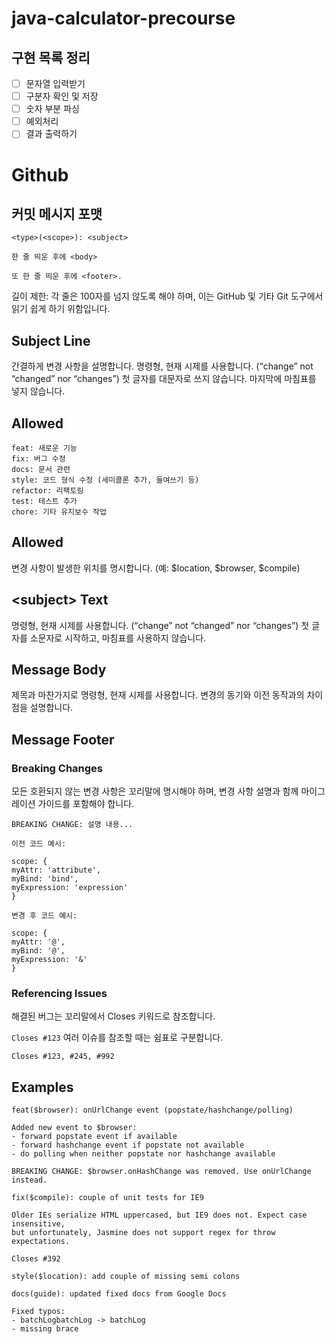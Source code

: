 # java-calculator-precourse

## 구현 목록 정리
- [ ] 문자열 입력받기
- [ ] 구분자 확인 및 저장
- [ ] 숫자 부분 파싱
- [ ] 예외처리
- [ ] 결과 출력하기

# Github
## 커밋 메시지 포맷

```
<type>(<scope>): <subject> 

한 줄 띄운 후에 <body>

또 한 줄 띄운 후에 <footer>.
```

길이 제한: 각 줄은 100자를 넘지 않도록 해야 하며, 이는 GitHub 및 기타 Git 도구에서 읽기 쉽게 하기 위함입니다.

## Subject Line
간결하게 변경 사항을 설명합니다.
명령형, 현재 시제를 사용합니다. (“change” not “changed” nor “changes”)
첫 글자를 대문자로 쓰지 않습니다.
마지막에 마침표를 넣지 않습니다.

## Allowed <type>
```
feat: 새로운 기능
fix: 버그 수정
docs: 문서 관련
style: 코드 형식 수정 (세미콜론 추가, 들여쓰기 등)
refactor: 리팩토링
test: 테스트 추가
chore: 기타 유지보수 작업
```


## Allowed <scope>
변경 사항이 발생한 위치를 명시합니다. (예: $location, $browser, $compile)
## \<subject> Text
명령형, 현재 시제를 사용합니다. (“change” not “changed” nor “changes”)
첫 글자를 소문자로 시작하고, 마침표를 사용하지 않습니다.
## Message Body
제목과 마찬가지로 명령형, 현재 시제를 사용합니다.
변경의 동기와 이전 동작과의 차이점을 설명합니다.
## Message Footer
### Breaking Changes
모든 호환되지 않는 변경 사항은 꼬리말에 명시해야 하며, 변경 사항 설명과 함께 마이그레이션 가이드를 포함해야 합니다.
```
BREAKING CHANGE: 설명 내용...

이전 코드 예시:

scope: {
myAttr: 'attribute',
myBind: 'bind',
myExpression: 'expression'
}

변경 후 코드 예시:

scope: {
myAttr: '@',
myBind: '@',
myExpression: '&'
}
```



### Referencing Issues
해결된 버그는 꼬리말에서 Closes 키워드로 참조합니다.

`Closes #123`
여러 이슈를 참조할 때는 쉼표로 구분합니다.

`Closes #123, #245, #992`

## Examples
```
feat($browser): onUrlChange event (popstate/hashchange/polling)

Added new event to $browser:
- forward popstate event if available
- forward hashchange event if popstate not available
- do polling when neither popstate nor hashchange available

BREAKING CHANGE: $browser.onHashChange was removed. Use onUrlChange instead.
```


```
fix($compile): couple of unit tests for IE9

Older IEs serialize HTML uppercased, but IE9 does not. Expect case insensitive,
but unfortunately, Jasmine does not support regex for throw expectations.

Closes #392
```

```
style($location): add couple of missing semi colons
```

```
docs(guide): updated fixed docs from Google Docs

Fixed typos:
- batchLogbatchLog -> batchLog
- missing brace
```
